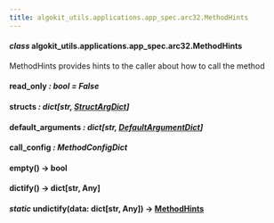 ```yaml
---
title: algokit_utils.applications.app_spec.arc32.MethodHints
---
```


#### _class_ algokit_utils.applications.app_spec.arc32.MethodHints

MethodHints provides hints to the caller about how to call the method

#### read_only _: bool_ _= False_

#### structs _: dict[str, [StructArgDict](#algokit_utils.applications.app_spec.arc32.StructArgDict)]_

#### default_arguments _: dict[str, [DefaultArgumentDict](#algokit_utils.applications.app_spec.arc32.DefaultArgumentDict)]_

#### call_config _: MethodConfigDict_

#### empty() → bool

#### dictify() → dict[str, Any]

#### _static_ undictify(data: dict[str, Any]) → [MethodHints](#algokit_utils.applications.app_spec.arc32.MethodHints)
